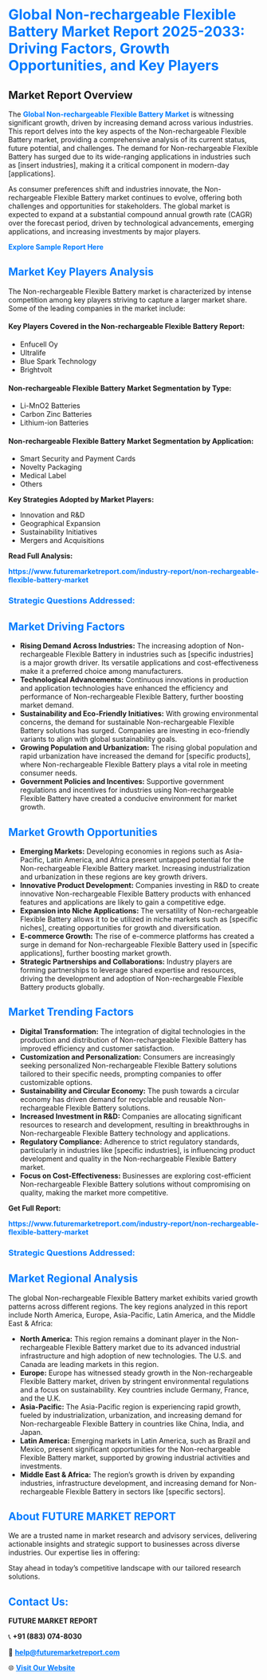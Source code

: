 <h1 style="color: #007BFF;">Global Non-rechargeable Flexible Battery Market Report 2025-2033: Driving Factors, Growth Opportunities, and Key Players</h1>

<section id="overview">
<h2>Market Report Overview</h2>
<p>The <a href="https://www.futuremarketreport.com/industry-report/non-rechargeable-flexible-battery-market" style="color: #007BFF; text-decoration: none;"><strong>Global Non-rechargeable Flexible Battery Market</strong></a> is witnessing significant growth, driven by increasing demand across various industries. This report delves into the key aspects of the Non-rechargeable Flexible Battery market, providing a comprehensive analysis of its current status, future potential, and challenges. The demand for Non-rechargeable Flexible Battery has surged due to its wide-ranging applications in industries such as [insert industries], making it a critical component in modern-day [applications].</p>
<p>As consumer preferences shift and industries innovate, the Non-rechargeable Flexible Battery market continues to evolve, offering both challenges and opportunities for stakeholders. The global market is expected to expand at a substantial compound annual growth rate (CAGR) over the forecast period, driven by technological advancements, emerging applications, and increasing investments by major players.</p>
</section>

<section id="overview">
<p><a href="https://www.futuremarketreport.com/request-sample/reportId=42952" style="color: #007BFF; text-decoration: none;"><strong>Explore Sample Report Here</strong></a></p>
</section>

<section id="key-players">
<h2 style="color: #007BFF;">Market Key Players Analysis</h2>
<p>The Non-rechargeable Flexible Battery market is characterized by intense competition among key players striving to capture a larger market share. Some of the leading companies in the market include:</p>
<h4>Key Players Covered in the Non-rechargeable Flexible Battery Report:</h4>
<ul><li>Enfucell Oy</li><li>Ultralife</li><li>Blue Spark Technology</li><li>Brightvolt</li></ul>
<h4>Non-rechargeable Flexible Battery Market Segmentation by Type:</h4>
<ul><li>Li-MnO2 Batteries</li><li>Carbon Zinc Batteries</li><li>Lithium-ion Batteries</li></ul>

<h4>Non-rechargeable Flexible Battery Market Segmentation by Application:</h4>
<ul><li>Smart Security and Payment Cards</li><li>Novelty Packaging</li><li>Medical Label</li><li>Others</li></ul>
<p><strong>Key Strategies Adopted by Market Players:</strong></p>
<ul>
<li>Innovation and R&D</li>
<li>Geographical Expansion</li>
<li>Sustainability Initiatives</li>
<li>Mergers and Acquisitions</li>
</ul>
</section>

<section>
<p><strong>Read Full Analysis: </strong></p><a href="https://www.futuremarketreport.com/industry-report/non-rechargeable-flexible-battery-market" style="color: #007BFF; text-decoration: none;"><strong>https://www.futuremarketreport.com/industry-report/non-rechargeable-flexible-battery-market</strong></a>
<h3 style="color: #007BFF;">Strategic Questions Addressed:</h3>
</section>

<section id="driving-factors">
<h2 style="color: #007BFF;">Market Driving Factors</h2>
<ul>
<li><strong>Rising Demand Across Industries:</strong> The increasing adoption of Non-rechargeable Flexible Battery in industries such as [specific industries] is a major growth driver. Its versatile applications and cost-effectiveness make it a preferred choice among manufacturers.</li>
<li><strong>Technological Advancements:</strong> Continuous innovations in production and application technologies have enhanced the efficiency and performance of Non-rechargeable Flexible Battery, further boosting market demand.</li>
<li><strong>Sustainability and Eco-Friendly Initiatives:</strong> With growing environmental concerns, the demand for sustainable Non-rechargeable Flexible Battery solutions has surged. Companies are investing in eco-friendly variants to align with global sustainability goals.</li>
<li><strong>Growing Population and Urbanization:</strong> The rising global population and rapid urbanization have increased the demand for [specific products], where Non-rechargeable Flexible Battery plays a vital role in meeting consumer needs.</li>
<li><strong>Government Policies and Incentives:</strong> Supportive government regulations and incentives for industries using Non-rechargeable Flexible Battery have created a conducive environment for market growth.</li>
</ul>
</section>

<section id="growth-opportunities">
<h2 style="color: #007BFF;">Market Growth Opportunities</h2>
<ul>
<li><strong>Emerging Markets:</strong> Developing economies in regions such as Asia-Pacific, Latin America, and Africa present untapped potential for the Non-rechargeable Flexible Battery market. Increasing industrialization and urbanization in these regions are key growth drivers.</li>
<li><strong>Innovative Product Development:</strong> Companies investing in R&D to create innovative Non-rechargeable Flexible Battery products with enhanced features and applications are likely to gain a competitive edge.</li>
<li><strong>Expansion into Niche Applications:</strong> The versatility of Non-rechargeable Flexible Battery allows it to be utilized in niche markets such as [specific niches], creating opportunities for growth and diversification.</li>
<li><strong>E-commerce Growth:</strong> The rise of e-commerce platforms has created a surge in demand for Non-rechargeable Flexible Battery used in [specific applications], further boosting market growth.</li>
<li><strong>Strategic Partnerships and Collaborations:</strong> Industry players are forming partnerships to leverage shared expertise and resources, driving the development and adoption of Non-rechargeable Flexible Battery products globally.</li>
</ul>
</section>

<section id="trending-factors">
<h2 style="color: #007BFF;">Market Trending Factors</h2>
<ul>
<li><strong>Digital Transformation:</strong> The integration of digital technologies in the production and distribution of Non-rechargeable Flexible Battery has improved efficiency and customer satisfaction.</li>
<li><strong>Customization and Personalization:</strong> Consumers are increasingly seeking personalized Non-rechargeable Flexible Battery solutions tailored to their specific needs, prompting companies to offer customizable options.</li>
<li><strong>Sustainability and Circular Economy:</strong> The push towards a circular economy has driven demand for recyclable and reusable Non-rechargeable Flexible Battery solutions.</li>
<li><strong>Increased Investment in R&D:</strong> Companies are allocating significant resources to research and development, resulting in breakthroughs in Non-rechargeable Flexible Battery technology and applications.</li>
<li><strong>Regulatory Compliance:</strong> Adherence to strict regulatory standards, particularly in industries like [specific industries], is influencing product development and quality in the Non-rechargeable Flexible Battery market.</li>
<li><strong>Focus on Cost-Effectiveness:</strong> Businesses are exploring cost-efficient Non-rechargeable Flexible Battery solutions without compromising on quality, making the market more competitive.</li>
</ul>
</section>

<section>
<p><strong>Get Full Report: </strong></p><a href="https://www.futuremarketreport.com/industry-report/non-rechargeable-flexible-battery-market" style="color: #007BFF; text-decoration: none;"><strong>https://www.futuremarketreport.com/industry-report/non-rechargeable-flexible-battery-market</strong></a>
<h3 style="color: #007BFF;">Strategic Questions Addressed:</h3>
</section>


<section id="regional-analysis">
<h2 style="color: #007BFF;">Market Regional Analysis</h2>
<p>The global Non-rechargeable Flexible Battery market exhibits varied growth patterns across different regions. The key regions analyzed in this report include North America, Europe, Asia-Pacific, Latin America, and the Middle East & Africa:</p>
<ul>
<li><strong>North America:</strong> This region remains a dominant player in the Non-rechargeable Flexible Battery market due to its advanced industrial infrastructure and high adoption of new technologies. The U.S. and Canada are leading markets in this region.</li>
<li><strong>Europe:</strong> Europe has witnessed steady growth in the Non-rechargeable Flexible Battery market, driven by stringent environmental regulations and a focus on sustainability. Key countries include Germany, France, and the U.K.</li>
<li><strong>Asia-Pacific:</strong> The Asia-Pacific region is experiencing rapid growth, fueled by industrialization, urbanization, and increasing demand for Non-rechargeable Flexible Battery in countries like China, India, and Japan.</li>
<li><strong>Latin America:</strong> Emerging markets in Latin America, such as Brazil and Mexico, present significant opportunities for the Non-rechargeable Flexible Battery market, supported by growing industrial activities and investments.</li>
<li><strong>Middle East & Africa:</strong> The region’s growth is driven by expanding industries, infrastructure development, and increasing demand for Non-rechargeable Flexible Battery in sectors like [specific sectors].</li>
</ul>
</section>

<footer>
<h2 style="color: #007BFF;">About FUTURE MARKET REPORT</h2>
<p>We are a trusted name in market research and advisory services, delivering actionable insights and strategic support to businesses across diverse industries. Our expertise lies in offering:</p>

<p>Stay ahead in today’s competitive landscape with our tailored research solutions.</p>

<h2 style="color: #007BFF;">Contact Us:</h2>
<p><strong>FUTURE MARKET REPORT</strong></p>
<p>📞 <strong>+91 (883) 074-8030</strong></p>
<p>📧 <strong><a href="mailto:help@futuremarketreport.com" style="color: #007BFF;">help@futuremarketreport.com</a></strong></p>
<p>🌐 <strong><a href="https://www.futuremarketreport.com/" style="color: #007BFF;">Visit Our Website</a></strong></p>
</footer>